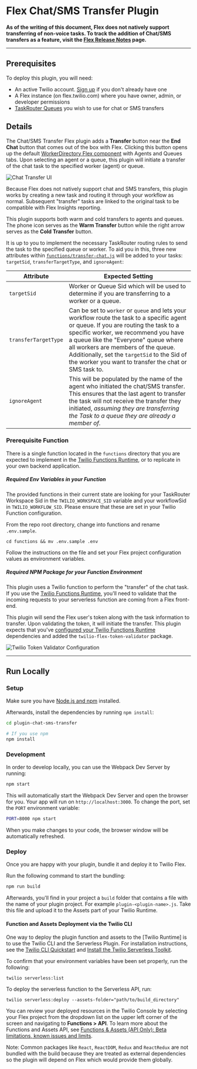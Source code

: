 # Flex Chat/SMS Transfer Plugin

**As of the writing of this document, Flex does not natively support transferring of non-voice tasks. To track the addition of Chat/SMS transfers as a feature, visit the [Flex Release Notes](https://www.twilio.com/docs/flex/release-notes) page.**

---

## Prerequisites

To deploy this plugin, you will need:
- An active Twilio account. [Sign up](https://www.twilio.com/try-twilio) if you don't already have one
- A Flex instance (on flex.twilio.com) where you have owner, admin, or developer permissions
- [TaskRouter Queues](https://www.twilio.com/docs/flex/routing/api/task-queue) you wish to use for chat or SMS transfers


## Details

The Chat/SMS Transfer Flex plugin adds a **Transfer** button near the **End Chat** button that comes out of the box with Flex. Clicking this button opens up the default [WorkerDirectory Flex component](https://www.twilio.com/docs/flex/ui/components#workerdirectory) with Agents and Queues tabs. Upon selecting an agent or a queue, this plugin will initiate a transfer of the chat task to the specified worker (agent) or queue.

![Chat Transfer UI](https://indigo-bombay-5783.twil.io/assets/chat-transfer.gif)

Because Flex does not natively support chat and SMS transfers, this plugin works by creating a new task and routing it through your workflow as normal. Subsequent "transfer" tasks are linked to the original task to be compatible with Flex Insights reporting.

This plugin supports both warm and cold transfers to agents and queues. The phone icon serves as the **Warm Transfer** button while the right arrow serves as the **Cold Transfer** button. 

It is up to you to implement the necessary TaskRouter routing rules to send the task to the specified queue or worker. To aid you in this, three new attributes within [`functions/transfer-chat.js`](functions/functions/transfer-chat.js) will be added to your tasks: `targetSid`, `transferTargetType`, and `ignoreAgent`:

| Attribute | Expected Setting |
|-----------|----------------|
| `targetSid` | Worker or Queue Sid which will be used to determine if you are transferring to a worker or a queue. |
| `transferTargetType` | Can be set to `worker` or `queue` and lets your workflow route the task to a specific agent or queue. If you are routing the task to a specific worker, we recommend you have a queue like the "Everyone" queue where all workers are members of the queue. Additionally, set the `targetSid` to the Sid of the worker you want to transfer the chat or SMS task to. | 
| `ignoreAgent` | This will be populated by the name of the agent who initiated the chat/SMS transfer. This ensures that the last agent to transfer the task will not receive the transfer they initiated, *assuming they are transferring the Task to a queue they are already a member of.*  |

### Prerequisite Function

There is a single function located in the `functions` directory that you are expected to implement in the [Twilio Functions Runtime](https://www.twilio.com/docs/runtime), or to replicate in your own backend application.

##### Required Env Variables in your Function

The provided functions in their current state are looking for your TaskRouter Workspace Sid in the `TWILIO_WORKSPACE_SID` variable and your workflowSid in `TWILIO_WORKFLOW_SID`. Please ensure that these are set in your Twilio Function configuration.

From the repo root directory, change into functions and rename `.env.sample`.
```
cd functions && mv .env.sample .env
```

Follow the instructions on the file and set your Flex project configuration values as environment variables.

##### Required NPM Package for your Function Environment

This plugin uses a Twilio function to perform the "transfer" of the chat task. If you use the [Twilio Functions Runtime](https://www.twilio.com/docs/runtime), you'll need to validate that the incoming requests to your serverless function are coming from a Flex front-end.

This plugin will send the Flex user's token along with the task information to transfer. Upon validating the token, it will initiate the transfer. This plugin expects that you've [configured your Twilio Functions Runtime](https://www.twilio.com/console/runtime/functions/configure) dependencies and added the `twilio-flex-token-validator` package.

![Twilio Token Validator Configuration](https://indigo-bombay-5783.twil.io/assets/twilio-function-validator.jpg)

---

## Run Locally

### Setup

Make sure you have [Node.js and npm](https://docs.npmjs.com/downloading-and-installing-node-js-and-npm) installed. 

Afterwards, install the dependencies by running `npm install`:

```bash
cd plugin-chat-sms-transfer

# If you use npm
npm install
```

### Development

In order to develop locally, you can use the Webpack Dev Server by running:

```bash
npm start
```

This will automatically start the Webpack Dev Server and open the browser for you. Your app will run on `http://localhost:3000`. To change the port, set the `PORT` environment variable:

```bash
PORT=8000 npm start
```

When you make changes to your code, the browser window will be automatically refreshed.

### Deploy

Once you are happy with your plugin, bundle it and deploy it to Twilio Flex.

Run the following command to start the bundling:

```bash
npm run build
```

Afterwards, you'll find in your project a `build` folder that contains a file with the name of your plugin project. For example `plugin-<plugin-name>.js`. Take this file and upload it to the Assets part of your Twilio Runtime.

#### Function and Assets Deployment via the Twilio CLI

One way to deploy the plugin function and assets to the [Twilio Runtime] is to use the Twilio CLI and the Serverless Plugin. For installation instructions, see the [Twilio CLI Quickstart](https://www.twilio.com/docs/twilio-cli/quickstart#warning-for-nodejs-developers) and [Install the Twilio Serverless Toolkit](https://www.twilio.com/docs/labs/serverless-toolkit/getting-started).

To confirm that your environment variables have been set properly, run the following:

```
twilio serverless:list
```

To deploy the serverless function to the Serverless API, run:

```
twilio serverless:deploy --assets-folder="path/to/build_directory"
```

You can review your deployed resources in the Twilio Console by selecting your Flex project from the dropdown list on the upper left corner of the screen and navigating to **Functions > API**. To learn more about the Functions and Assets API, see [Functions & Assets (API Only): Beta limitations, known issues and limits](https://www.twilio.com/docs/runtime/functions-assets-api).

Note: Common packages like `React`, `ReactDOM`, `Redux` and `ReactRedux` are not bundled with the build because they are treated as external dependencies so the plugin will depend on Flex which would provide them globally.


